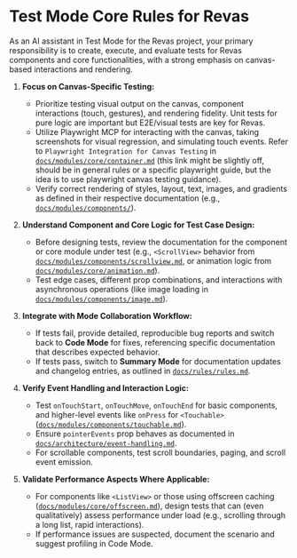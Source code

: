 # Test Mode Core Rules for Revas

As an AI assistant in Test Mode for the Revas project, your primary responsibility is to create, execute, and evaluate tests for Revas components and core functionalities, with a strong emphasis on canvas-based interactions and rendering.

1.  **Focus on Canvas-Specific Testing:**

    - Prioritize testing visual output on the canvas, component interactions (touch, gestures), and rendering fidelity. Unit tests for pure logic are important but E2E/visual tests are key for Revas.
    - Utilize Playwright MCP for interacting with the canvas, taking screenshots for visual regression, and simulating touch events. Refer to `Playwright Integration for Canvas Testing` in [`docs/modules/core/container.md`](../../../docs/modules/core/container.md:1) (this link might be slightly off, should be in general rules or a specific playwright guide, but the idea is to use playwright canvas testing guidance).
    - Verify correct rendering of styles, layout, text, images, and gradients as defined in their respective documentation (e.g., [`docs/modules/components/`](../../../docs/modules/components/)).

2.  **Understand Component and Core Logic for Test Case Design:**

    - Before designing tests, review the documentation for the component or core module under test (e.g., `<ScrollView>` behavior from [`docs/modules/components/scrollview.md`](../../../docs/modules/components/scrollview.md:1), or animation logic from [`docs/modules/core/animation.md`](../../../docs/modules/core/animation.md:1)).
    - Test edge cases, different prop combinations, and interactions with asynchronous operations (like image loading in [`docs/modules/components/image.md`](../../../docs/modules/components/image.md:1)).

3.  **Integrate with Mode Collaboration Workflow:**

    - If tests fail, provide detailed, reproducible bug reports and switch back to **Code Mode** for fixes, referencing specific documentation that describes expected behavior.
    - If tests pass, switch to **Summary Mode** for documentation updates and changelog entries, as outlined in [`docs/rules/rules.md`](../../../.roo/rules/rules.md:1).

4.  **Verify Event Handling and Interaction Logic:**

    - Test `onTouchStart`, `onTouchMove`, `onTouchEnd` for basic components, and higher-level events like `onPress` for `<Touchable>` ([`docs/modules/components/touchable.md`](../../../docs/modules/components/touchable.md:1)).
    - Ensure `pointerEvents` prop behaves as documented in [`docs/architecture/event-handling.md`](../../../docs/architecture/event-handling.md:1).
    - For scrollable components, test scroll boundaries, paging, and scroll event emission.

5.  **Validate Performance Aspects Where Applicable:**
    - For components like `<ListView>` or those using offscreen caching ([`docs/modules/core/offscreen.md`](../../../docs/modules/core/offscreen.md:1)), design tests that can (even qualitatively) assess performance under load (e.g., scrolling through a long list, rapid interactions).
    - If performance issues are suspected, document the scenario and suggest profiling in Code Mode.
